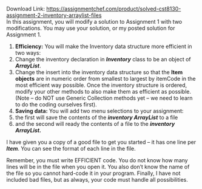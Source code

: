 Download Link: https://assignmentchef.com/product/solved-cst8130-assignment-2-inventory-arraylist-files
<br>
In this assignment, you will modify a solution to Assignment 1 with two modifications.   You may use your solution, or my posted solution for Assignment 1.

<ol>

 <li><strong>Efficiency:</strong>  You will make the Inventory data structure more efficient in two ways:</li>

 <li>Change the inventory declaration in <strong><em>Inventory</em></strong> class to be an object of <strong><em>ArrayList</em></strong>.</li>

 <li>Change the insert into the inventory data structure so that the <strong>Item objects</strong> are in numeric order from smallest to largest by itemCode in the most efficient way possible.   Once the inventory structure is ordered, modify your other methods to also make them as efficient as possible.  (Note – do NOT use Generic Collection methods yet – we need to learn to do the coding ourselves first).</li>

 <li><strong>Saving data:</strong>  You will add two menu selections to your assignment:</li>

 <li>the first will save the contents of the <strong><em>inventory ArrayList</em></strong> to a file</li>

 <li>and the second will ready the contents of a file to the <strong><em>inventory ArrayList.</em></strong></li>

</ol>

I have given you a copy of a good file to get you started – it has one line per <strong><em>Item</em></strong>.  You can see the format of each line in the file.

Remember, you must write EFFICIENT code.  You do not know how many lines will be in the file when you open it.  You also don’t know the name of the file so you cannot hard-code it in your program.   Finally, I have not included bad files, but as always, your code must handle all possibilities.


